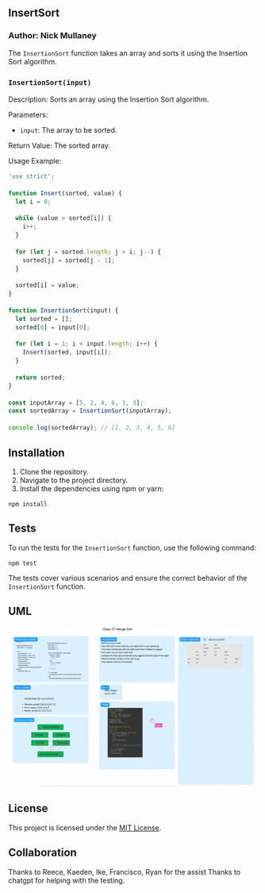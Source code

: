## InsertSort

### Author: Nick Mullaney

The `InsertionSort` function takes an array and sorts it using the Insertion Sort algorithm.

### `InsertionSort(input)`

Description: Sorts an array using the Insertion Sort algorithm.

Parameters:
- `input`: The array to be sorted.

Return Value: The sorted array.

Usage Example:

```javascript
'use strict';

function Insert(sorted, value) {
  let i = 0;

  while (value > sorted[i]) {
    i++;
  }

  for (let j = sorted.length; j > i; j--) {
    sorted[j] = sorted[j - 1];
  }

  sorted[i] = value;
}

function InsertionSort(input) {
  let sorted = [];
  sorted[0] = input[0];

  for (let i = 1; i < input.length; i++) {
    Insert(sorted, input[i]);
  }

  return sorted;
}

const inputArray = [5, 2, 4, 6, 1, 3];
const sortedArray = InsertionSort(inputArray);

console.log(sortedArray); // [1, 2, 3, 4, 5, 6]
```

## Installation

1. Clone the repository.
2. Navigate to the project directory.
3. Install the dependencies using npm or yarn:

```shell
npm install
```

## Tests

To run the tests for the `InsertionSort` function, use the following command:

```shell
npm test
```

The tests cover various scenarios and ensure the correct behavior of the `InsertionSort` function.

## UML
![Alt text](<../assets/CC 27.png>)

## License

This project is licensed under the [MIT License](LICENSE).

## Collaboration
Thanks to Reece, Kaeden, Ike, Francisco, Ryan for the assist
Thanks to chatgpt for helping with the testing.